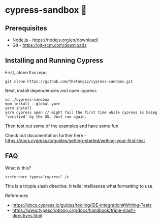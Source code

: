 # cypress-sandbox 🌲

## Prerequisites 
* Node.js - https://nodejs.org/en/download/
* Git - https://git-scm.com/downloads

## Installing and Running Cypress
First, clone this repo 
```
git clone https://github.com/thefungiz/cypress-sandbox.git
```
Next, install dependencies and open cypress
```
cd ./cypress-sandbox
npm install --global yarn
yarn install
yarn cypress open // might fail the first time while cypress is being 'verified' by the OS. Just run again.
```
Then test out some of the examples and have some fun

Check out documentation further here - https://docs.cypress.io/guides/getting-started/writing-your-first-test

## FAQ

What is this? 

```<reference types="cypress" />```

This is a tripple slash directive. It tells Intellisense what formatting to use.

References
* https://docs.cypress.io/guides/tooling/IDE-integration#Writing-Tests
* https://www.typescriptlang.org/docs/handbook/triple-slash-directives.html

